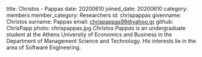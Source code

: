 title: Christos - Pappas
date: 20200610
joined_date: 20200610
category: members
member_category: Researchers
id: chrispappas
givenname: Christos
surname: Pappas
email: chrispappas99@yahoo.gr
github: ChrisPapp
photo: chrispappas.jpg
_Christos Pappas_ is an undergraduate student at the Athens University of Economics and Business in the Department of Management Science and Technology. His interests lie in the area of Software Engineering.

